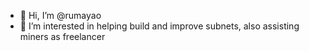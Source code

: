 - 👋 Hi, I’m @rumayao
- 👀 I’m interested in helping build and improve subnets, also assisting miners as freelancer
<!---
rumayao/rumayao is a ✨ special ✨ repository because its `README.md` (this file) appears on your GitHub profile.
You can click the Preview link to take a look at your changes.
--->
